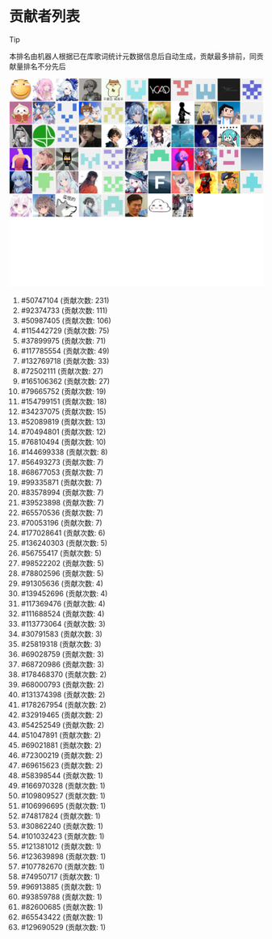# 贡献者列表

> [!TIP]
> 本排名由机器人根据已在库歌词统计元数据信息后自动生成，贡献最多排前，同贡献量排名不分先后

![贡献者头像画廊](./CONTRIBUTORS.svg)

1. #50747104 (贡献次数: 231)
2. #92374733 (贡献次数: 111)
3. #50987405 (贡献次数: 106)
4. #115442729 (贡献次数: 75)
5. #37899975 (贡献次数: 71)
6. #117785554 (贡献次数: 49)
7. #132769718 (贡献次数: 33)
8. #72502111 (贡献次数: 27)
9. #165106362 (贡献次数: 27)
10. #79665752 (贡献次数: 19)
11. #154799151 (贡献次数: 18)
12. #34237075 (贡献次数: 15)
13. #52089819 (贡献次数: 13)
14. #70494801 (贡献次数: 12)
15. #76810494 (贡献次数: 10)
16. #144699338 (贡献次数: 8)
17. #56493273 (贡献次数: 7)
18. #68677053 (贡献次数: 7)
19. #99335871 (贡献次数: 7)
20. #83578994 (贡献次数: 7)
21. #39523898 (贡献次数: 7)
22. #65570536 (贡献次数: 7)
23. #70053196 (贡献次数: 7)
24. #177028641 (贡献次数: 6)
25. #136240303 (贡献次数: 5)
26. #56755417 (贡献次数: 5)
27. #98522202 (贡献次数: 5)
28. #78802596 (贡献次数: 5)
29. #91305636 (贡献次数: 4)
30. #139452696 (贡献次数: 4)
31. #117369476 (贡献次数: 4)
32. #111688524 (贡献次数: 4)
33. #113773064 (贡献次数: 3)
34. #30791583 (贡献次数: 3)
35. #25819318 (贡献次数: 3)
36. #69028759 (贡献次数: 3)
37. #68720986 (贡献次数: 3)
38. #178468370 (贡献次数: 2)
39. #68000793 (贡献次数: 2)
40. #131374398 (贡献次数: 2)
41. #178267954 (贡献次数: 2)
42. #32919465 (贡献次数: 2)
43. #54252549 (贡献次数: 2)
44. #51047891 (贡献次数: 2)
45. #69021881 (贡献次数: 2)
46. #72300219 (贡献次数: 2)
47. #69615623 (贡献次数: 2)
48. #58398544 (贡献次数: 1)
49. #166970328 (贡献次数: 1)
50. #109809527 (贡献次数: 1)
51. #106996695 (贡献次数: 1)
52. #74817824 (贡献次数: 1)
53. #30862240 (贡献次数: 1)
54. #101032423 (贡献次数: 1)
55. #121381012 (贡献次数: 1)
56. #123639898 (贡献次数: 1)
57. #107782670 (贡献次数: 1)
58. #74950717 (贡献次数: 1)
59. #96913885 (贡献次数: 1)
60. #93859788 (贡献次数: 1)
61. #82600685 (贡献次数: 1)
62. #65543422 (贡献次数: 1)
63. #129690529 (贡献次数: 1)
